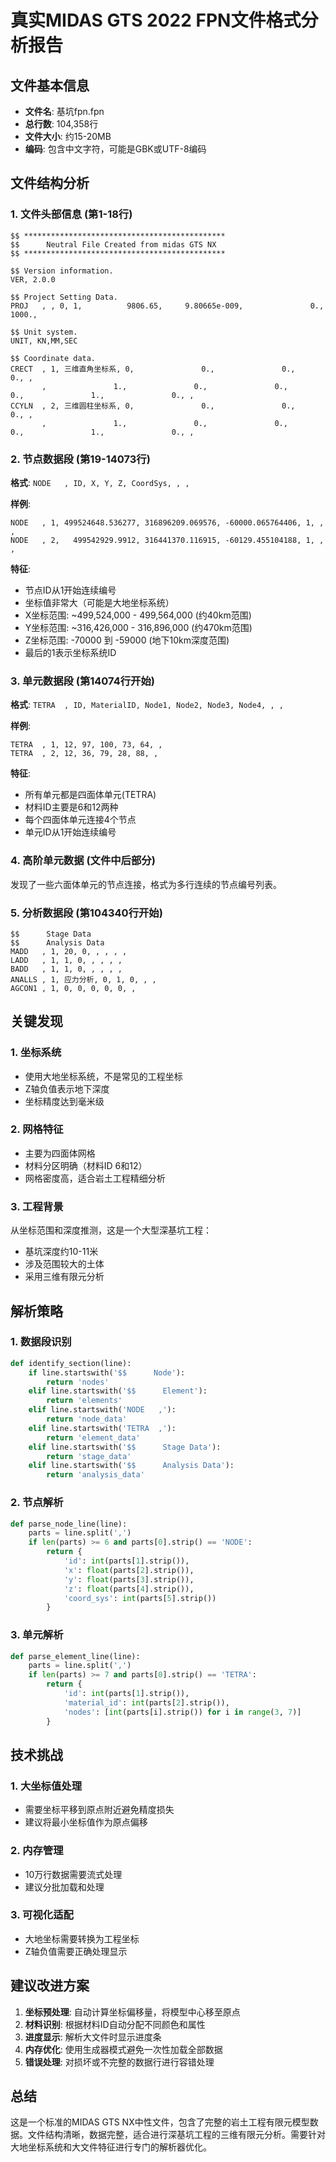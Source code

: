 # 真实MIDAS GTS 2022 FPN文件格式分析报告

## 文件基本信息
- **文件名**: 基坑fpn.fpn
- **总行数**: 104,358行
- **文件大小**: 约15-20MB
- **编码**: 包含中文字符，可能是GBK或UTF-8编码

## 文件结构分析

### 1. 文件头部信息 (第1-18行)
```
$$ *********************************************
$$      Neutral File Created from midas GTS NX   
$$ *********************************************

$$ Version information.
VER, 2.0.0

$$ Project Setting Data. 
PROJ   , , 0, 1,          9806.65,     9.80665e-009,               0.,            1000., 

$$ Unit system. 
UNIT, KN,MM,SEC

$$ Coordinate data. 
CRECT  , 1, 三维直角坐标系, 0,               0.,               0.,               0., , 
       ,               1.,               0.,               0.,               0.,               1.,               0., , 
CCYLN  , 2, 三维圆柱坐标系, 0,               0.,               0.,               0., , 
       ,               1.,               0.,               0.,               0.,               1.,               0., , 
```

### 2. 节点数据段 (第19-14073行)
**格式**: `NODE   , ID, X, Y, Z, CoordSys, , ,`

**样例**:
```
NODE   , 1, 499524648.536277, 316896209.069576, -60000.065764406, 1, , , 
NODE   , 2,   499542929.9912, 316441370.116915, -60129.455104188, 1, , , 
```

**特征**:
- 节点ID从1开始连续编号
- 坐标值非常大（可能是大地坐标系统）
- X坐标范围: ~499,524,000 - 499,564,000 (约40km范围)
- Y坐标范围: ~316,426,000 - 316,896,000 (约470km范围) 
- Z坐标范围: -70000 到 -59000 (地下10km深度范围)
- 最后的1表示坐标系统ID

### 3. 单元数据段 (第14074行开始)
**格式**: `TETRA  , ID, MaterialID, Node1, Node2, Node3, Node4, , ,`

**样例**:
```
TETRA  , 1, 12, 97, 100, 73, 64, , 
TETRA  , 2, 12, 36, 79, 28, 88, , 
```

**特征**:
- 所有单元都是四面体单元(TETRA)
- 材料ID主要是6和12两种
- 每个四面体单元连接4个节点
- 单元ID从1开始连续编号

### 4. 高阶单元数据 (文件中后部分)
发现了一些六面体单元的节点连接，格式为多行连续的节点编号列表。

### 5. 分析数据段 (第104340行开始)
```
$$      Stage Data
$$      Analysis Data
MADD   , 1, 20, 0, , , , , 
LADD   , 1, 1, 0, , , , , 
BADD   , 1, 1, 0, , , , , 
ANALLS , 1, 应力分析, 0, 1, 0, , , 
AGCON1 , 1, 0, 0, 0, 0, 0, , 
```

## 关键发现

### 1. 坐标系统
- 使用大地坐标系统，不是常见的工程坐标
- Z轴负值表示地下深度
- 坐标精度达到毫米级

### 2. 网格特征
- 主要为四面体网格
- 材料分区明确（材料ID 6和12）
- 网格密度高，适合岩土工程精细分析

### 3. 工程背景
从坐标范围和深度推测，这是一个大型深基坑工程：
- 基坑深度约10-11米
- 涉及范围较大的土体
- 采用三维有限元分析

## 解析策略

### 1. 数据段识别
```python
def identify_section(line):
    if line.startswith('$$      Node'):
        return 'nodes'
    elif line.startswith('$$      Element'):  
        return 'elements'
    elif line.startswith('NODE   ,'):
        return 'node_data'
    elif line.startswith('TETRA  ,'):
        return 'element_data'
    elif line.startswith('$$      Stage Data'):
        return 'stage_data'
    elif line.startswith('$$      Analysis Data'):
        return 'analysis_data'
```

### 2. 节点解析
```python
def parse_node_line(line):
    parts = line.split(',')
    if len(parts) >= 6 and parts[0].strip() == 'NODE':
        return {
            'id': int(parts[1].strip()),
            'x': float(parts[2].strip()),
            'y': float(parts[3].strip()), 
            'z': float(parts[4].strip()),
            'coord_sys': int(parts[5].strip())
        }
```

### 3. 单元解析
```python
def parse_element_line(line):
    parts = line.split(',')
    if len(parts) >= 7 and parts[0].strip() == 'TETRA':
        return {
            'id': int(parts[1].strip()),
            'material_id': int(parts[2].strip()),
            'nodes': [int(parts[i].strip()) for i in range(3, 7)]
        }
```

## 技术挑战

### 1. 大坐标值处理
- 需要坐标平移到原点附近避免精度损失
- 建议将最小坐标值作为原点偏移

### 2. 内存管理
- 10万行数据需要流式处理
- 建议分批加载和处理

### 3. 可视化适配
- 大地坐标需要转换为工程坐标
- Z轴负值需要正确处理显示

## 建议改进方案

1. **坐标预处理**: 自动计算坐标偏移量，将模型中心移至原点
2. **材料识别**: 根据材料ID自动分配不同颜色和属性
3. **进度显示**: 解析大文件时显示进度条
4. **内存优化**: 使用生成器模式避免一次性加载全部数据
5. **错误处理**: 对损坏或不完整的数据行进行容错处理

## 总结

这是一个标准的MIDAS GTS NX中性文件，包含了完整的岩土工程有限元模型数据。文件结构清晰，数据完整，适合进行深基坑工程的三维有限元分析。需要针对大地坐标系统和大文件特征进行专门的解析器优化。